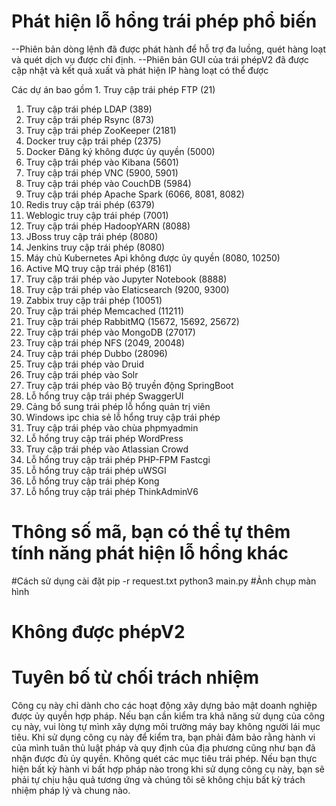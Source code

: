 # Phát hiện lỗ hổng trái phép phổ biến
--Phiên bản dòng lệnh đã được phát hành để hỗ trợ đa luồng, quét hàng loạt và quét dịch vụ được chỉ định.
--Phiên bản GUI của trái phépV2 đã được cập nhật và kết quả xuất và phát hiện IP hàng loạt có thể được

Các dự án bao gồm 1. Truy cập trái phép FTP (21)
1. Truy cập trái phép LDAP (389)
2. Truy cập trái phép Rsync (873)
3. Truy cập trái phép ZooKeeper (2181)
4. Docker truy cập trái phép (2375)
5. Docker Đăng ký không được ủy quyền (5000)
6. Truy cập trái phép vào Kibana (5601)
7. Truy cập trái phép VNC (5900, 5901)
8. Truy cập trái phép vào CouchDB (5984)
9.  Truy cập trái phép Apache Spark (6066, 8081, 8082)
10. Redis truy cập trái phép (6379)
11. Weblogic truy cập trái phép (7001)
12. Truy cập trái phép HadoopYARN (8088)
13. JBoss truy cập trái phép (8080)
14. Jenkins truy cập trái phép (8080)
15. Máy chủ Kubernetes Api không được ủy quyền (8080, 10250)
16. Active MQ truy cập trái phép (8161)
17. Truy cập trái phép vào Jupyter Notebook (8888)
18. Truy cập trái phép vào Elaticsearch (9200, 9300)
19. Zabbix truy cập trái phép (10051)
20. Truy cập trái phép Memcached (11211)
21. Truy cập trái phép RabbitMQ (15672, 15692, 25672)
22. Truy cập trái phép vào MongoDB (27017)
23. Truy cập trái phép NFS (2049, 20048)
24. Truy cập trái phép Dubbo (28096)
25. Truy cập trái phép vào Druid
26. Truy cập trái phép vào Solr
27. Truy cập trái phép vào Bộ truyền động SpringBoot
28. Lỗ hổng truy cập trái phép SwaggerUI
29. Cảng bổ sung trái phép lỗ hổng quản trị viên
30. Windows ipc chia sẻ lỗ hổng truy cập trái phép
31. Truy cập trái phép vào chùa phpmyadmin
32. Lỗ hổng truy cập trái phép WordPress
33. Truy cập trái phép vào Atlassian Crowd
34. Lỗ hổng truy cập trái phép PHP-FPM Fastcgi
35. Lỗ hổng truy cập trái phép uWSGI
36. Lỗ hổng truy cập trái phép Kong
37. Lỗ hổng truy cập trái phép ThinkAdminV6
# Thông số mã, bạn có thể tự thêm tính năng phát hiện lỗ hổng khác
#Cách sử dụng
cài đặt pip -r request.txt
python3 main.py
#Ảnh chụp màn hình

# Không được phépV2

# Tuyên bố từ chối trách nhiệm
Công cụ này chỉ dành cho các hoạt động xây dựng bảo mật doanh nghiệp được ủy quyền hợp pháp. Nếu bạn cần kiểm tra khả năng sử dụng của công cụ này, vui lòng tự mình xây dựng môi trường máy bay không người lái mục tiêu. Khi sử dụng công cụ này để kiểm tra, bạn phải đảm bảo rằng hành vi của mình tuân thủ luật pháp và quy định của địa phương cũng như bạn đã nhận được đủ ủy quyền. Không quét các mục tiêu trái phép. Nếu bạn thực hiện bất kỳ hành vi bất hợp pháp nào trong khi sử dụng công cụ này, bạn sẽ phải tự chịu hậu quả tương ứng và chúng tôi sẽ không chịu bất kỳ trách nhiệm pháp lý và chung nào.